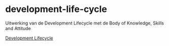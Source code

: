 # development-life-cycle

Uitwerking van de Development Lifecycle met de Body of Knowledge, Skills and Attitude

[Development Lifecycle](docs/inleiding.md)
